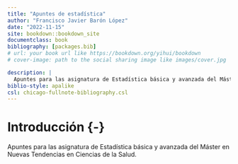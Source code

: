 ```yaml
--- 
title: "Apuntes de estadística"
author: "Francisco Javier Barón López"
date: "2022-11-15"
site: bookdown::bookdown_site
documentclass: book
bibliography: [packages.bib]
# url: your book url like https://bookdown.org/yihui/bookdown
# cover-image: path to the social sharing image like images/cover.jpg

description: |
  Apuntes para las asignatura de Estadística básica y avanzada del Máster en Nuevas Tendencias en Ciencias de la Salud.
biblio-style: apalike
csl: chicago-fullnote-bibliography.csl
---
```



# Introducción {-}

Apuntes para las asignatura de Estadística básica y avanzada del Máster en Nuevas Tendencias en Ciencias de la Salud.


